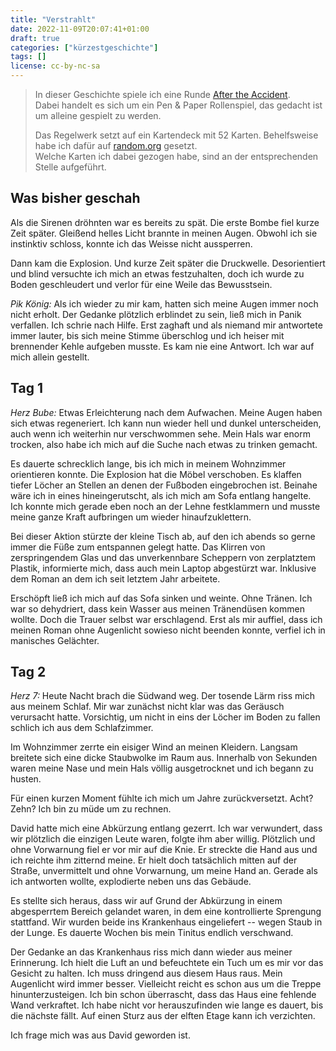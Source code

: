 ```yaml
---
title: "Verstrahlt"
date: 2022-11-09T20:07:41+01:00
draft: true
categories: ["kürzestgeschichte"]
tags: []
license: cc-by-nc-sa
---
```


> In dieser Geschichte spiele ich eine Runde [After the Accident](https://gulix.itch.io/after-the-accident).  
> Dabei handelt es sich um ein Pen & Paper Rollenspiel, das gedacht ist um alleine gespielt zu werden.
> 
> Das Regelwerk setzt auf ein Kartendeck mit 52 Karten. Behelfsweise habe ich dafür auf [random.org](https://www.random.org/playing-cards/) gesetzt.  
> Welche Karten ich dabei gezogen habe, sind an der entsprechenden Stelle aufgeführt.

## Was bisher geschah

Als die Sirenen dröhnten war es bereits zu spät. Die erste Bombe fiel kurze Zeit später. Gleißend helles Licht brannte in meinen Augen. Obwohl ich sie instinktiv schloss, konnte ich das Weisse nicht aussperren.

Dann kam die Explosion. Und kurze Zeit später die Druckwelle. Desorientiert und blind versuchte ich mich an etwas festzuhalten, doch ich wurde zu Boden geschleudert und verlor für eine Weile das Bewusstsein.

_Pik König:_ Als ich wieder zu mir kam, hatten sich meine Augen immer noch nicht erholt. Der Gedanke plötzlich erblindet zu sein, ließ mich in Panik verfallen. Ich schrie nach Hilfe. Erst zaghaft und als niemand mir antwortete immer lauter, bis sich meine Stimme überschlog und ich heiser mit brennender Kehle aufgeben musste. Es kam nie eine Antwort. Ich war auf mich allein gestellt.

## Tag 1

_Herz Bube:_ Etwas Erleichterung nach dem Aufwachen. Meine Augen haben sich etwas regeneriert. Ich kann nun wieder hell und dunkel unterscheiden, auch wenn ich weiterhin nur verschwommen sehe. Mein Hals war enorm trocken, also habe ich mich auf die Suche nach etwas zu trinken gemacht.

Es dauerte schrecklich lange, bis ich mich in meinem Wohnzimmer orientieren konnte. Die Explosion hat die Möbel verschoben. Es klaffen tiefer Löcher an Stellen an denen der Fußboden eingebrochen ist. Beinahe wäre ich in eines hineingerutscht, als ich mich am Sofa entlang hangelte. Ich konnte mich gerade eben noch an der Lehne festklammern und musste meine ganze Kraft aufbringen um wieder hinaufzuklettern.

Bei dieser Aktion stürzte der kleine Tisch ab, auf den ich abends so gerne immer die Füße zum entspannen gelegt hatte. Das Klirren von zerspringendem Glas und das unverkennbare Scheppern von zerplatztem Plastik, informierte mich, dass auch mein Laptop abgestürzt war. Inklusive dem Roman an dem ich seit letztem Jahr arbeitete.

Erschöpft ließ ich mich auf das Sofa sinken und weinte. Ohne Tränen. Ich war so dehydriert, dass kein Wasser aus meinen Tränendüsen kommen wollte. Doch die Trauer selbst war erschlagend. Erst als mir auffiel, dass ich meinen Roman ohne Augenlicht sowieso nicht beenden konnte, verfiel ich in manisches Gelächter.

## Tag 2

_Herz 7:_ Heute Nacht brach die Südwand weg. Der tosende Lärm riss mich aus meinem Schlaf. Mir war zunächst nicht klar was das Geräusch verursacht hatte. Vorsichtig, um nicht in eins der Löcher im Boden zu fallen schlich ich aus dem Schlafzimmer.

Im Wohnzimmer zerrte ein eisiger Wind an meinen Kleidern. Langsam breitete sich eine dicke Staubwolke im Raum aus. Innerhalb von Sekunden waren meine Nase und mein Hals völlig ausgetrocknet und ich begann zu husten.

Für einen kurzen Moment fühlte ich mich um Jahre zurückversetzt. Acht? Zehn? Ich bin zu müde um zu rechnen.

David hatte mich eine Abkürzung entlang gezerrt. Ich war verwundert, dass wir plötzlich die einzigen Leute waren, folgte ihm aber willig. Plötzlich und ohne Vorwarnung fiel er vor mir auf die Knie. Er streckte die Hand aus und ich reichte ihm zitternd meine. Er hielt doch tatsächlich mitten auf der Straße, unvermittelt und ohne Vorwarnung, um meine Hand an. Gerade als ich antworten wollte, explodierte neben uns das Gebäude.

Es stellte sich heraus, dass wir auf Grund der Abkürzung in einem abgesperrtem Bereich gelandet waren, in dem eine kontrollierte Sprengung stattfand. Wir wurden beide ins Krankenhaus eingeliefert -- wegen Staub in der Lunge. Es dauerte Wochen bis mein Tinitus endlich verschwand.

Der Gedanke an das Krankenhaus riss mich dann wieder aus meiner Erinnerung. Ich hielt die Luft an und befeuchtete ein Tuch um es mir vor das Gesicht zu halten. Ich muss dringend aus diesem Haus raus. Mein Augenlicht wird immer besser. Vielleicht reicht es schon aus um die Treppe hinunterzusteigen. Ich bin schon überrascht, dass das Haus eine fehlende Wand verkraftet. Ich habe nicht vor herauszufinden wie lange es dauert, bis die nächste fällt. Auf einen Sturz aus der elften Etage kann ich verzichten.

Ich frage mich was aus David geworden ist.
